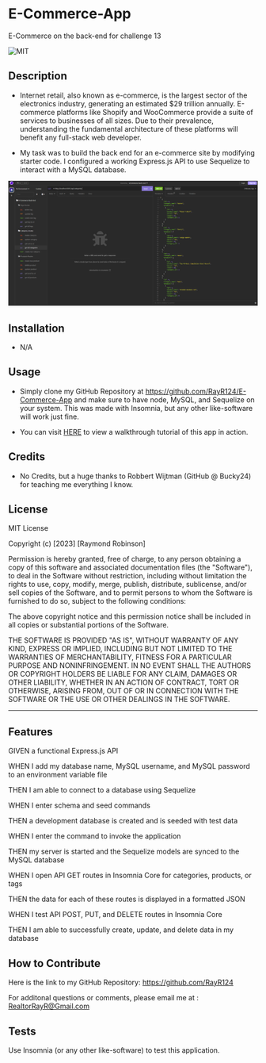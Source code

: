 # E-Commerce-App
E-Commerce on the back-end for challenge 13

![MIT](https://img.shields.io/bower/l/MI?label=License&style=plastic)


## Description

- Internet retail, also known as e-commerce, is the largest sector of the electronics industry, generating an estimated $29 trillion annually. E-commerce platforms like Shopify and WooCommerce provide a suite of services to businesses of all sizes. Due to their prevalence, understanding the fundamental architecture of these platforms will benefit any full-stack web developer.

- My task was to build the back end for an e-commerce site by modifying starter code. I configured a working Express.js API to use Sequelize to interact with a MySQL database.

![screenshot](./assets/screenshot.png)

## Installation

- N/A

## Usage

- Simply clone my GitHub Repository at https://github.com/RayR124/E-Commerce-App and make sure to have node, MySQL, and Sequelize on your system. This was made with Insomnia, but any other like-software will work just fine.

- You can visit [HERE](https://drive.google.com/file/d/1n8Ojjk2NMXZffvrHc_tFHSneZQTBHSpM/view) to view a walkthrough tutorial of this app in action.

## Credits

- No Credits, but a huge thanks to Robbert Wijtman (GitHub @ Bucky24) for teaching me everything I know.

## License

MIT License

Copyright (c) [2023] [Raymond Robinson]

Permission is hereby granted, free of charge, to any person obtaining a copy
of this software and associated documentation files (the "Software"), to deal
in the Software without restriction, including without limitation the rights
to use, copy, modify, merge, publish, distribute, sublicense, and/or sell
copies of the Software, and to permit persons to whom the Software is
furnished to do so, subject to the following conditions:

The above copyright notice and this permission notice shall be included in all
copies or substantial portions of the Software.

THE SOFTWARE IS PROVIDED "AS IS", WITHOUT WARRANTY OF ANY KIND, EXPRESS OR
IMPLIED, INCLUDING BUT NOT LIMITED TO THE WARRANTIES OF MERCHANTABILITY,
FITNESS FOR A PARTICULAR PURPOSE AND NONINFRINGEMENT. IN NO EVENT SHALL THE
AUTHORS OR COPYRIGHT HOLDERS BE LIABLE FOR ANY CLAIM, DAMAGES OR OTHER
LIABILITY, WHETHER IN AN ACTION OF CONTRACT, TORT OR OTHERWISE, ARISING FROM,
OUT OF OR IN CONNECTION WITH THE SOFTWARE OR THE USE OR OTHER DEALINGS IN THE
SOFTWARE.

---

## Features

GIVEN a functional Express.js API

WHEN I add my database name, MySQL username, and MySQL password to an environment variable file

THEN I am able to connect to a database using Sequelize

WHEN I enter schema and seed commands

THEN a development database is created and is seeded with test data

WHEN I enter the command to invoke the application

THEN my server is started and the Sequelize models are synced to the MySQL database

WHEN I open API GET routes in Insomnia Core for categories, products, or tags

THEN the data for each of these routes is displayed in a formatted JSON

WHEN I test API POST, PUT, and DELETE routes in Insomnia Core

THEN I am able to successfully create, update, and delete data in my database

## How to Contribute

Here is the link to my GitHub Repository: https://github.com/RayR124

For additonal questions or comments, please email me at : RealtorRayR@Gmail.com

## Tests

Use Insomnia (or any other like-software) to test this application.
